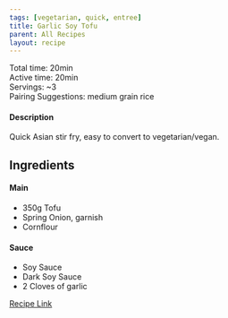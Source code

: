 ```yaml
---
tags: [vegetarian, quick, entree]
title: Garlic Soy Tofu
parent: All Recipes
layout: recipe
---
```

  
  
Total time: 20min   
Active time: 20min  
Servings: ~3  
Pairing Suggestions: medium grain rice  
#### Description  
Quick Asian stir fry, easy to convert to vegetarian/vegan.   
## Ingredients  
  
#### Main  
- 350g Tofu  
- Spring Onion, garnish  
- Cornflour  
#### Sauce  
- Soy Sauce  
- Dark Soy Sauce  
- 2 Cloves of garlic  
  
[Recipe Link](https://christieathome.com/blog/crispy-soy-garlic-tofu/#recipe)